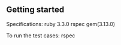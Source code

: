 

Getting started
--------------------
Specifications:
   ruby 3.3.0
   rspec gem(3.13.0)

To run the test cases:
rspec